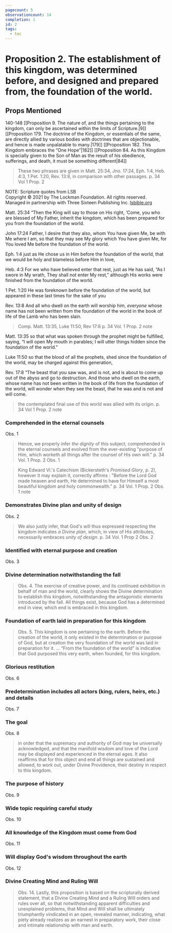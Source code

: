 ```yaml
---
pagecount: 5
observationcount: 14
completion: 1
id: 2
tags:
  - toc
---
```

# Proposition 2. The establishment of this kingdom, was determined before, and designed and prepared from, the foundation of the world.
## Props Mentioned
140-148 [[Proposition 9. The nature of, and the things pertaining to the kingdom, can only be ascertained within the limits of Scripture.|9]] [[Proposition 179. The doctrine of the Kingdom, or essentials of the same, are directly allied by various bodies with doctrines that are objectionable, and hence is made unpalatable to many.|179]] [[Proposition 182. This Kingdom embraces the “One Hope”|182]] [[Proposition 84. As this Kingdom is specially given to the Son of Man as the result of his obedience, sufferings, and death, it must be something different|84]] 

> These two phrases are given in Matt. 25:34, Jno. 17:24, Eph. 1:4, Heb. 4:3, 1 Pet. 1:20, Rev. 13:8, in comparison with other passages.
> p. 34 Vol 1 Prop. 2

NOTE: Scripture quotes from LSB  
Copyright © 2021 by The Lockman Foundation. All rights reserved.  
Managed in partnership with Three Sixteen Publishing Inc. [lsbible.org](https://www.lsbible.org/)

Matt. 25:34
“Then the King will say to those on His right, ‘Come, you who are blessed of My Father, inherit the kingdom, which has been prepared for you from the foundation of the world.

John 17:24
Father, I desire that they also, whom You have given Me, be with Me where I am, so that they may see My glory which You have given Me, for You loved Me before the foundation of the world.

Eph. 1:4
just as He chose us in Him before the foundation of the world, that we would be holy and blameless before Him in love,

Heb. 4:3
For we who have believed enter that rest, just as He has said,
“As I swore in My wrath,
They shall not enter My rest,”
although His works were finished from the foundation of the world.

1 Pet. 1:20
He was foreknown before the foundation of the world, but appeared in these last times for the sake of you

Rev. 13:8
And all who dwell on the earth will worship him, _everyone_ whose name has not been written from the foundation of the world in the book of life of the Lamb who has been slain.

> Comp. Matt. 13:35, Luke 11:50, Rev 17:8
> p. 34 Vol. 1 Prop. 2 note

Matt. 13:35
so that what was spoken through the prophet might be fulfilled, saying,
“I will open My mouth in parables;
I will utter things hidden since the foundation of the world.”

Luke 11:50
so that the blood of all the prophets, shed since the foundation of the world, may be charged against this generation,

Rev. 17:8
“The beast that you saw was, and is not, and is about to come up out of the abyss and go to destruction. And those who dwell on the earth, whose name has not been written in the book of life from the foundation of the world, will wonder when they see the beast, that he was and is not and will come.

> the contemplated final use of this world was allied with its origin.
> p. 34 Vol 1 Prop. 2 note

### Comprehended in the eternal counsels
Obs. 1
> Hence, we properly infer *the dignity* of this subject, comprehended in the eternal counsels and evolved from the ever-existing "purpose of Him, which worketh all things after the counsel of His own will."
> p. 34 Vol. 1 Prop. 2 Obs. 1

> King Edward VI.'s Catechism (Bickersteth's *Promised Glory*, p. 2), however it may explain it, correctly affirms : "Before the Lord God made heaven and earth, He determined to have for Himself a most beautiful kingdom and holy commonwealth." 
> p. 34 Vol. 1 Prop. 2 Obs. 1 note
### Demonstrates Divine plan and unity of design
Obs. 2
> We also justly infer, that God's will thus expressed respecting the kingdom indicates *a Divine plan*, which, in view of His attributes, necessarily embraces *unity of design*.
> p. 34 Vol. 1 Prop 2 Obs. 2
### Identified with eternal purpose and creation
Obs. 3
### Divine determination notwithstanding the fall
>Obs. 4. The exercise of creative power, and its continued exhibition in behalf of man and the world, clearly shows the Divine determination to establish this kingdom, notwithstanding the antagonistic elements introduced by the fall. All things exist, because God has a determined end in view, which end is embraced in this kingdom.
### Foundation of earth laid in preparation for this kingdom
>Obs. 5. This kingdom is one pertaining to the earth. Before the creation of the world, it only existed in the determination or purpose of God, but at creation the very foundation of the world was laid in preparation for it. 
>...
>“From the foundation of the world” is indicative that God purposed this very earth, when founded, for this kingdom.

### Glorious restitution
Obs. 6

### Predetermination includes all actors (king, rulers, heirs, etc.) and details
Obs. 7

### The goal
Obs. 8
>in order that the supremacy and authority of God may be universally acknowledged, and that the manifold wisdom and love of the Lord may be displayed and experienced in the eternal ages. It also reaffirms that for this object and end all things are sustained and allowed, to work out, under Divine Providence, their destiny in respect to this kingdom.

### The purpose of history
Obs. 9

### Wide topic requiring careful study
Obs. 10

### All knowledge of the Kingdom must come from God
Obs. 11

### Will display God's wisdom throughout the earth
Obs. 12

### Divine Creating Mind and Ruling Will
>Obs. 14. Lastly, this proposition is based on the scripturally derived statement, that a Divine Creating Mind and a Ruling Will orders and rules over all, so that notwithstanding apparent difficulties and unexplained problems, that Mind and Will shall be ultimately triumphantly vindicated in an open, revealed manner, indicating, what piety already realizes as an earnest in preparatory work, their close and intimate relationship with man and earth.

